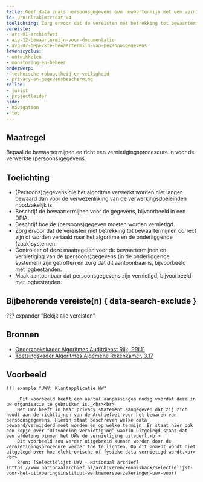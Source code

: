 ```yaml
---
title: Geef data zoals persoonsgegevens een bewaartermijn met een vernietigingsprocedure 
id: urn:nl:ak:mtr:dat-04
toelichting: Zorg ervoor dat de vereisten met betrekking tot bewaartermijnen en de vernietiging correct zijn of worden vertaald naar het algoritme en de onderliggende systemen. Controleer of deze maatregelen zijn getroffen en zorg dat dit aantoonbaar is.
vereiste:
- arc-01-archiefwet
- aia-12-bewaartermijn-voor-documentatie
- avg-02-beperkte-bewaartermijn-van-persoonsgegevens
levenscyclus:
- ontwikkelen
- monitoring-en-beheer
onderwerp:
- technische-robuustheid-en-veiligheid
- privacy-en-gegevensbescherming
rollen:
- jurist
- projectleider
hide:
- navigation
- toc
---
```


<!-- tags -->

## Maatregel

Bepaal de bewaartermijnen en richt een vernietigingsprocesdure in voor de verwerkte (persoons)gegevens.

## Toelichting

- (Persoons)gegevens die het algoritme verwerkt worden niet langer bewaard dan voor de verwezenlijking van de 
verwerkingsdoeleinden noodzakelijk is.
- Beschrijf de bewaartermijnen voor de gegevens, bijvoorbeeld in een DPIA.
- Beschrijf hoe de (persoons)gegeven moeten worden vernietigd.
- Zorg ervoor dat de vereisten met betrekking tot bewaartermijnen correct zijn of worden vertaald naar het algoritme en de onderliggende (zaak)systemen.
- Controleer of deze maatregelen voor de bewaartermijnen en vernietiging van de (persoons)gegevens (in de onderliggende systemen) zijn getroffen en zorg dat dit aantoonbaar is, bijvoorbeeld met logbestanden.
- Maak aantoonbaar dat persoonsgegevens zijn vernietigd, bijvoorbeeld met logbestanden.  

## Bijbehorende vereiste(n) { data-search-exclude }
??? expander "Bekijk alle vereisten"
    <!-- list_vereisten_on_maatregelen_page -->

## Bronnen

- [Onderzoekskader Algoritmes Auditdienst Rijk, PRI.11](https://www.rijksoverheid.nl/documenten/rapporten/2023/07/11/onderzoekskader-algoritmes-adr-2023)
- [Toetsingskader Algoritmes Algemene Rekenkamer, 3.17](https://www.rekenkamer.nl/onderwerpen/algoritmes/documenten/publicaties/2024/05/15/het-toetsingskader-aan-de-slag)


## Voorbeeld

    !!! example "UWV: Klantapplicatie WW"

        _Dit voorbeeld heeft een aantal aanpassingen nodig voordat deze in uw organisatie te gebruiken is._<br><br>
        Het UWV heeft in haar privacy statement aangegeven dat zij zich houdt aan de richtlijnen van de Archiefwet voor het bewaren van persoonsgegevens. Hierin staat beschreven welke data bewaard/verwijderd moet worden en op welke termijn. Er staat hier ook een kopje over “Uitvoering Vernietiging” waarin uitgelegd staat dat een afdeling binnen het UWV de vernietiging uitvoert.<br>
        Dit voorbeeld zou verder uitgebreid kunnen worden door de vernietigingsprocedure verder toe te lichten. Op dit moment wordt niet uitgelegd over hoe elektronische of fysieke data vernietigd wordt.<br><br>
        Bron: [Selectielijst UWV - Nationaal Archief](https://www.nationaalarchief.nl/archiveren/kennisbank/selectielijst-voor-het-uitvoeringsinstituut-werknemersverzekeringen-uwv-voor)





